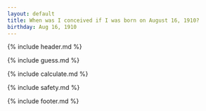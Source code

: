 ```yaml
---
layout: default
title: When was I conceived if I was born on August 16, 1910?
birthday: Aug 16, 1910
---
```


{% include header.md %}

{% include guess.md %}

{% include calculate.md %}

{% include safety.md %}

{% include footer.md %}




